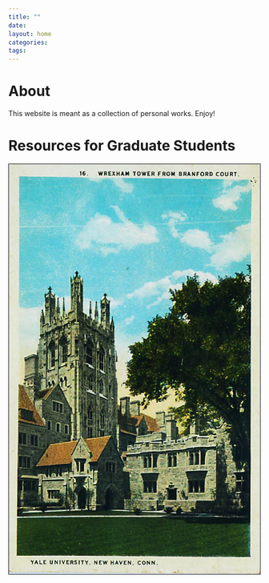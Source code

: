 ```yaml
---
title: ""
date: 
layout: home
categories: 
tags: 
---
```



# About

This website is meant as a collection of personal works. Enjoy!


# Resources for Graduate Students

![img](./img/yalebranfordpostcard.jpg "A courtyard at Yale University's Branford College.")
